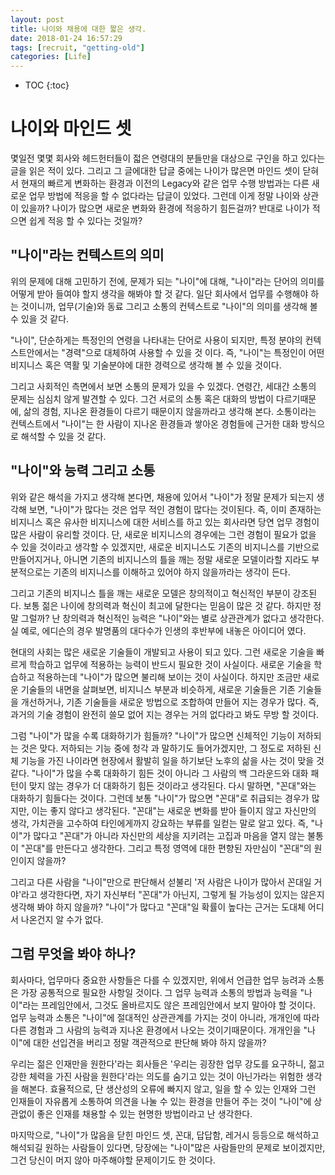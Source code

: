 ```yaml
---
layout: post
title: 나이와 채용에 대한 짧은 생각.
date: 2018-01-24 16:57:29
tags: [recruit, "getting-old"]
categories: [Life]
---
```


* TOC
{:toc}

# 나이와 마인드 셋
몇일전 몇몇 회사와 헤드헌터들이 젋은 연령대의 분들만을 대상으로 구인을 하고 있다는 글을 읽은 적이 있다. 그리고 그 글에대한 답글 중에는 나이가 많은면 마인드 셋이 닫혀서 현재의 빠르게 변화하는 환경과 이전의 Legacy와 같은 업무 수행 방법과는 다른 새로운 업무 방법에 적응을 할 수 없다라는 답글이 있었다. 그런데 이게 정말 나이와 상관이 있을까? 나이가 많으면 새로운 변화와 환경에 적응하기 힘든걸까? 반대로 나이가 적으면 쉽게 적응 할 수 있다는 것일까?

## "나이"라는 컨텍스트의 의미
위의 문제에 대해 고민하기 전에, 문제가 되는 "나이"에 대해, "나이"라는 단어의 의미를  어떻게 받아 들여야 할지 생각을 해봐야 할 것 같다. 일단 회사에서 업무를 수행해야 하는 것이니까, 업무(기술)와 동료 그리고 소통의 컨텍스트로 "나이"의 의미를 생각해 볼 수 있을 것 같다.

"나이", 단순하게는 특정인의 연령을 나타내는 단어로 사용이 되지만, 특정 분야의 컨텍스트안에서는 "경력"으로 대체하여 사용할 수 있을 것 이다. 즉, "나이"는 특정인이 어떤 비지니스 혹은 역활 및 기술분야에 대한 경력으로 생각해 볼 수 있을 것이다.

그리고 사회적인 측면에서 보면 소통의 문제가 있을 수 있겠다. 연령간, 세대간 소통의 문제는 심심치 않게 발견할 수 있다. 그건 서로의 소통 혹은 대화의 방법이 다르기때문에, 삶의 경험, 지나온 환경들이 다르기 때문이지 않을까라고 생각해 본다. 소통이라는 컨텍스트에서 "나이"는 한 사람이 지나온 환경들과 쌓아온 경험들에 근거한 대화 방식으로 해석할 수 있을 것 같다.

## "나이"와 능력 그리고 소통
위와 같은 해석을 가지고 생각해 본다면, 채용에 있어서 "나이"가 정말 문제가 되는지 생각해 보면, "나이"가 많다는 것은 업무 적인 경험이 많다는 것이된다. 즉, 이미 존재하는 비지니스 혹은 유사한 비지니스에 대한 서비스를 하고 있는 회사라면 당연 업무 경험이 많은 사람이 유리할 것이다. 단, 새로운 비지니스의 경우에는 그런 경험이 필요가 없을 수 있을 것이라고 생각할 수 있겠지만, 새로운 비지니스도 기존의 비지니스를 기반으로 만들어지거나, 아니면 기존의 비지니스의 틀을 깨는 정말 새로운 모델이라할 지라도 부분적으로는 기존의 비지니스를 이해하고 있어야 하지 않을까라는 생각이 든다.

그리고 기존의 비지니스 틀을 깨는 새로운 모델은 창의적이고 혁신적인 부분이 강조된다. 보통 젊은 나이에 창의력과 혁신이 최고에 달한다는 믿음이 많은 것 같다. 하지만 정말 그럴까? 난 창의력과 혁신적인 능력은 "나이"와는 별로 상관관계가 없다고 생각한다. 실 예로, 에디슨의 경우 발명품의 대다수가 인생의 후반부에 내놓은 아이디어 였다.

현대의 사회는 많은 새로운 기술들이 개발되고 사용이 되고 있다. 그런 새로운 기술을 빠르게 학습하고 업무에 적용하는 능력이 반드시 필요한 것이 사실이다. 새로운 기술을 학습하고 적용하는데 "나이"가 많으면 불리해 보이는 것이 사실이다. 하지만 조금만 새로운 기술들의 내면을 살펴보면, 비지니스 부분과 비슷하게, 새로운 기술들은 기존 기술들을 개선하거나, 기존 기술들을 새로운 방법으로 조합하여 만들어 지는 경우가 많다. 즉, 과거의 기술 경험이 완전히 쓸모 없어 지는 경우는 거의 없다라고 봐도 무방 할 것이다.

그럼 "나이"가 많을 수록 대화하기가 힘들까? "나이"가 많으면 신체적인 기능이 저하되는 것은 맞다. 저하되는 기능 중에 청각 과 말하기도 들어가겠지만, 그 정도로 저하된 신체 기능을 가진 나이라면 현장에서 활발히 일을 하기보단 노후의 삶을 사는 것이 맞을 것 같다. "나이"가 많을 수록 대화하기 힘든 것이 아니라 그 사람의 백 그라운드와 대화 패턴이 맞지 않는 경우가 더 대화하기 힘든 것이라고 생각된다. 다시 말하면, "꼰대"와는 대화하기 힘들다는 것이다. 그런데 보통 "나이"가 많으면 "꼰대"로 취급되는 경우가 많지만, 이는 좋지 않다고 생각된다. "꼰대"는 새로운 변화를 받아 들이지 않고 자신만의 생각, 가치관을 고수하여 타인에게까지 강요하는 부류를 일컫는 말로 알고 있다. 즉, "나이"가 많다고 "꼰대"가 아니라 자신만의 세상을 지키려는 고집과 마음을 열지 않는 불통이 "꼰대"를 만든다고 생각한다. 그리고 특정 영역에 대한 편향된 자만심이 "꼰대"의 원인이지 않을까?

그리고 다른 사람을 "나이"만으로 판단해서 섣불리 '저 사람은 나이가 많아서 꼰대일 거야'라고 생각한다면, 자기 자신부터 "꼰대"가 아닌지, 그렇게 될 가능성이 있지는 않은지 생각해 봐야 하지 않을까? "나이"가 많다고 "꼰대"일 확률이 높다는 근거는 도대체 어디서 나온건지 알 수가 없다.

## 그럼 무엇을 봐야 하나?
회사마다, 업무마다 중요한 사항들은 다를 수 있겠지만, 위에서 언급한 업무 능려과 소통은 가장 공통적으로 필요한 사항일 것이다. 그 업무 능력과 소통의 방법과 능력을 "나이"라는 프레임안에서, 그것도 올바르지도 않은 프레임안에서 보지 말아야  할 것이다. 업무 능력과 소통은 "나이"에 절대적인 상관관계를 가지는 것이 아니라, 개개인에 따라 다른 경험과 그 사람의 능력과 지나온 환경에서 나오는 것이기때문이다. 개개인을 "나이"에 대한 선입견을 버리고 정말 객관적으로 판단해 봐야 하지 않을까?

우리는 젊은 인재만을 원한다'라는 회사들은 '우리는 굉장한 업무 강도를 요구하니, 젊고 강한 체력을 가진 사람을 원한다'라는 의도를 숨기고 있는 것이 아닌가라는 위험한 생각을 해본다. 효율적으로, 단 생산성의 오류에 빠지지 않고, 일을 할 수 있는 인재와 그런 인재들이 자유롭게 소통하여 의견을 나눌 수 있는 환경을 만들어 주는 것이 "나이"에 상관없이 좋은 인재를 채용할 수 있는 현명한 방법이라고 난 생각한다.

마지막으로, "나이"가 많음을 닫힌 마인드 셋, 꼰대, 답답함, 레거시 등등으로 해석하고 해석되길 원하는 사람들이 있다면, 당장에는 "나이"많은 사람들만의 문제로 보이겠지만,  그건 당신이 머지 않아 마주해야할 문제이기도 한 것이다.
